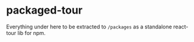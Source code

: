 # packaged-tour

Everything under here to be extracted to `/packages` as a standalone react-tour lib for npm.